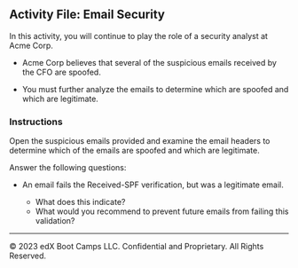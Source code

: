 ## Activity File: Email Security

In this activity, you will continue to play the role of a security analyst at Acme Corp.

- Acme Corp believes that several of the suspicious emails received by the CFO are spoofed.

- You must further analyze the emails to determine which are spoofed and which are legitimate.

### Instructions
   
Open the suspicious emails provided and examine the email headers to determine which of the emails are spoofed and which are legitimate. 
  
Answer the following questions:

-    An email fails the Received-SPF verification, but was a legitimate email.
    
      - What does this indicate?
     -  What would you recommend to prevent future emails from failing this validation?
---
© 2023 edX Boot Camps LLC. Confidential and Proprietary. All Rights Reserved.